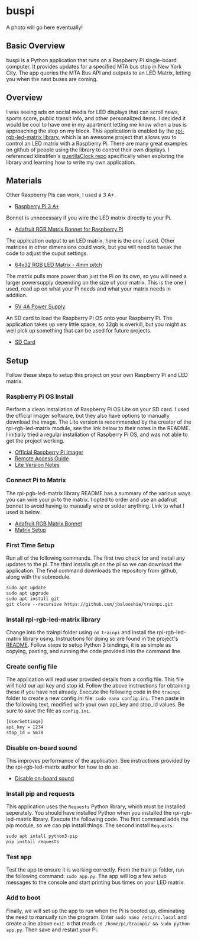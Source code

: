 # buspi

A photo will go here eventually!

## Basic Overview

buspi is a Python application that runs on a Raspberry Pi single-board computer. It provides updates for a specified MTA bus stop in New York City. The app queries the MTA Bus API and outputs to an LED Matrix, letting you when the next buses are coming.

## Overview

I was seeing ads on social media for LED displays that can scroll news, sports score, public transit info, and other personalized items. I decided it would be cool to have one in my apartment letting me know when a bus is approaching the stop on my block. This application is enabled by the [rpi-rgb-led-matrix library](https://github.com/hzeller/rpi-rgb-led-matrix), which is an awesome project that allows you to control an LED matrix with a Raspberry Pi. There are many great examples on github of people using the library to control their own displays. I referenced klinstifen's [guerillaClock repo](https://github.com/klinstifen/guerillaClock) specifically when exploring the library and learning how to write my own application.

## Materials

Other Raspberry Pis can work, I used a 3 A+.

- [Raspberry Pi 3 A+](https://www.raspberrypi.com/products/raspberry-pi-3-model-a-plus/)

Bonnet is unnecessary if you wire the LED matrix directly to your Pi.

- [Adafruit RGB Matrix Bonnet for Raspberry Pi](https://www.adafruit.com/product/3211)

The application output to an LED matrix, here is the one I used. Other matrices in other dimensions could work, but you will need to tweak the code to adjust the ouput settings.

- [64x32 RGB LED Matrix - 4mm pitch](https://www.adafruit.com/product/2278)

The matrix pulls more power than just the Pi on its own, so you will need a larger powersupply depending on the size of your matrix. This is the one I used, read up on what your Pi needs and what your matrix needs in addition.

- [5V 4A Power Supply](https://www.amazon.com/gp/product/B09JW28WQC/ref=ppx_yo_dt_b_asin_title_o00_s00?ie=UTF8&th=1)

An SD card to load the Raspberry Pi OS onto your Raspberry Pi. The application takes up very little space, so 32gb is overkill, but you might as well pick up something that can be used for future projects.

- [SD Card](https://www.amazon.com/dp/B08GYG6T12/ref=twister_B0BN8Q1Z9S?_encoding=UTF8&th=1)

## Setup

Follow these steps to setup this project on your own Raspberry Pi and LED matrix.

### Raspberry Pi OS Install

Perform a clean installation of Raspberry Pi OS Lite on your SD card. I used the official imager software, but they also have options to manually download the image. The Lite version is recommended by the creator of the rpi-rgb-led-matrix module, see the link below to their notes in the README. I initially tried a regular installation of Raspberry Pi OS, and was not able to get the project working.

- [Official Raspberry Pi Imager](https://www.raspberrypi.com/software/)
- [Remote Access Guide](https://www.raspberrypi.com/documentation/computers/remote-access.html#ssh)
- [Lite Version Notes](https://github.com/hzeller/rpi-rgb-led-matrix/tree/master?tab=readme-ov-file#use-minimal-raspbian-distribution)

### Connect Pi to Matrix

The rpi-pgb-led-matrix library README has a summary of the various ways you can wire your pi to the matrix. I opted to order and use an adafruit bonnet to avoid having to manually wire or solder anything. Link to what I used is below.

- [Adafruit RGB Matrix Bonnet](https://www.adafruit.com/product/3211) 
- [Matrix Setup](https://github.com/hzeller/rpi-rgb-led-matrix?tab=readme-ov-file#lets-do-it)

### First Time Setup

Run all of the following commands. The first two check for and install any updates to the pi. The third installs git on the pi so we can download the application. The final command downloads the repository from github, along with the submodule.

```txt
sudo apt update
sudo apt upgrade
sudo apt install git
git clone --recursive https://github.com/jbalooshie/trainpi.git
```

### Install rpi-rgb-led-matrix library

Change into the trainpi folder using `cd trainpi` and install the rpi-rgb-led-matrix library using. Instructions for doing so are found in the project's [README](https://github.com/hzeller/rpi-rgb-led-matrix/tree/master/bindings/python#python-3). Follow steps to setup Python 3 bindings, it is as simple as copying, pasting, and running the code provided into the command line.

### Create config file

The application will read user provided details from a config file. This file will hold our api key and stop id. Follow the above instructions for obtaining these if you have not already. Execute the following code in the `trainpi` folder to create a new config.ini file: `sudo nano config.ini`. Then paste in the following text, modified with your own api_key and stop_id values. Be sure to save the file as `config.ini`.

```txt
[UserSettings]
api_key = 1234
stop_id = 5678
```

### Disable on-board sound

This improves performance of the application. See instructions provided by the rpi-rgb-led-matrix author for how to do so.

- [Disable on-board sound](https://github.com/hzeller/rpi-rgb-led-matrix/tree/master?tab=readme-ov-file#use-minimal-raspbian-distribution)

### Install pip and requests

This application uses the `Requests` Python library, which must be installed seperately. You should have installed Python when you installed the rpi-rgb-led-matrix library. Execute the following code. The first command adds the pip module, so we can pip install things. The second install `Requests`.

```python
sudo apt intall python3-pip
pip install requests
```

### Test app

Test the app to ensure it is working correctly. From the train pi folder, run the following command: `sudo app.py`. The app will log a few setup messages to the console and start printing bus times on your LED matrix.

### Add to boot

Finally, we will set up the app to run when the Pi is booted up, eliminating the need to manually run the program. Enter `sudo nano /etc/rc.local` and create a line above `exit 0` that reads `cd /home/pi/trainpi/ && sudo python app.py`. Then save and restart your Pi.